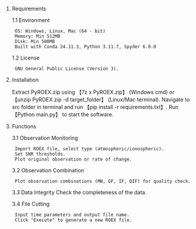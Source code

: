 1. Requirements
   
    1.1 Environment

        OS: Windows, Linux, Mac (64 - bit)
        Memory: Min 512MB
        Disk: Min 500MB
        Built with Conda 24.11.3, Python 3.11.7, Spyder 6.0.0

    1.2 License

        GNU General Public License (Version 3).

3. Installation
   
    Extract PyROEX.zip using 【7z x PyROEX.zip】 (Windows cmd) or 【unzip PyROEX.zip -d target_folder】 (Linux/Mac terminal).
    Navigate to src folder in terminal and run 【pip install -r requirements.txt】.
    Run 【Python main.py】 to start the software.

5. Functions

    3.1 Observation Monitoring

        Import ROEX file, select type (atmospheric/ionospheric).
        Set SNR thresholds.
        Plot original observation or rate of change.

    3.2 Observation Combination

        Plot observation combinations (MW, GF, IF, DIF) for quality check.

   3.3 Data Integrity
      Check the completeness of the data.

    3.4 File Cutting
   
        Input time parameters and output file name.
        Click "Execute" to generate a new ROEX file.
